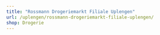 ```yaml
---
title: "Rossmann Drogeriemarkt Filiale Uplengen"
url: /uplengen/rossmann-drogeriemarkt-filiale-uplengen/
shop: Drogerie
---
```


